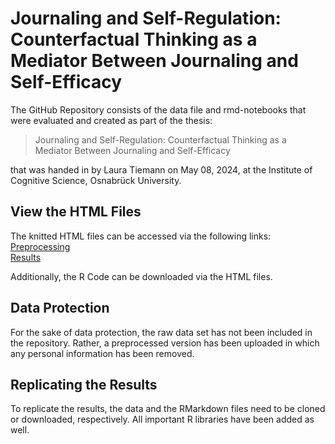 # Journaling and Self-Regulation: Counterfactual Thinking as a Mediator Between Journaling and Self-Efficacy

The GitHub Repository consists of the data file and rmd-notebooks that were evaluated and created as part of the thesis:
> Journaling and Self-Regulation: Counterfactual Thinking as a Mediator Between Journaling and Self-Efficacy

that was handed in by Laura Tiemann on May 08, 2024, at the Institute of Cognitive Science, Osnabrück University.


## View the HTML Files
The knitted HTML files can be accessed via the following links: \
[Preprocessing](https://html-preview.github.io/?url=https://github.com/lauratie/BachelorThesis/blob/main/Bachelorthesis_preprocessing.html) \
[Results](https://html-preview.github.io/?url=https://github.com/lauratie/BachelorThesis/blob/main/Bachelorthesis_results.html) 

Additionally, the R Code can be downloaded via the HTML files. 


## Data Protection
For the sake of data protection, the raw data set has not been included in the repository. 
Rather, a preprocessed version has been uploaded in which any personal information has been removed. 


## Replicating the Results 
To replicate the results, the data and the RMarkdown files need to be cloned or downloaded, respectively.
All important R libraries have been added as well.


